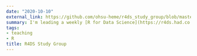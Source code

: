 ```yaml
---
date: "2020-10-10"
external_link: https://github.com/ohsu-heme/r4ds_study_group/blob/master/README.md/
summary: I'm leading a weekly [R for Data Science](https://r4ds.had.co.nz/) study group with my coworkers, and I've been using this GitHub repo to communicate our schedule and post my notes and exercise solutions. 
tags:
- teaching
- R
title: R4DS Study Group
---
```

